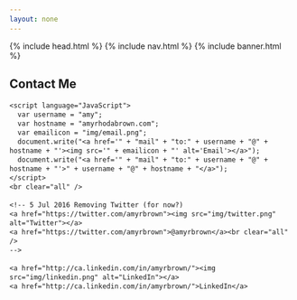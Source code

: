 ```yaml
---
layout: none
---
```

<html>
<head>
  {% include head.html %}
</head>

<body>
  {% include nav.html %}
  {% include banner.html %}

  <section class="box contact">
    <h2>Contact Me</h2>

    <script language="JavaScript">
      var username = "amy";
      var hostname = "amyrhodabrown.com";
      var emailicon = "img/email.png";
      document.write("<a href='" + "mail" + "to:" + username + "@" + hostname + "'><img src='" + emailicon + "' alt='Email'></a>");
      document.write("<a href='" + "mail" + "to:" + username + "@" + hostname + "'>" + username + "@" + hostname + "</a>");
    </script>
    <br clear="all" />

    <!-- 5 Jul 2016 Removing Twitter (for now?)
    <a href="https://twitter.com/amyrbrown"><img src="img/twitter.png" alt="Twitter"></a>
    <a href="https://twitter.com/amyrbrown">@amyrbrown</a><br clear="all" />
    -->

    <a href="http://ca.linkedin.com/in/amyrbrown/"><img src="img/linkedin.png" alt="LinkedIn"></a>
    <a href="http://ca.linkedin.com/in/amyrbrown/">LinkedIn</a>
  </section>

  <!-- No included footer in this file because the content of the page is the
       same as the content of the footer. -->
</body>
</html>
